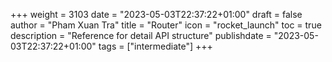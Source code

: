 +++
weight = 3103
date = "2023-05-03T22:37:22+01:00"
draft = false
author = "Pham Xuan Tra"
title = "Router"
icon = "rocket_launch"
toc = true
description = "Reference for detail API structure"
publishdate = "2023-05-03T22:37:22+01:00"
tags = ["intermediate"]
+++